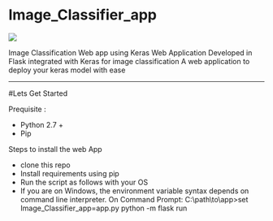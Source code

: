 # Image_Classifier_app

[![](https://img.shields.io/badge/python-2.7%2C%203.5%2B-green.svg)]()

Image Classification Web app using Keras
Web Application Developed in Flask integrated with Keras for image classification 
A web application to deploy your keras model with ease

---------------------------------------------------
#Lets Get Started 

Prequisite :
- Python 2.7 +
- Pip

Steps to install the web App
- clone this repo
- Install requirements using pip
- Run the script as follows with your OS 
- If you are on Windows, the environment variable syntax depends on command line interpreter. On Command Prompt:
   C:\path\to\app>set Image_Classifier_app=app.py
   python -m flask run
